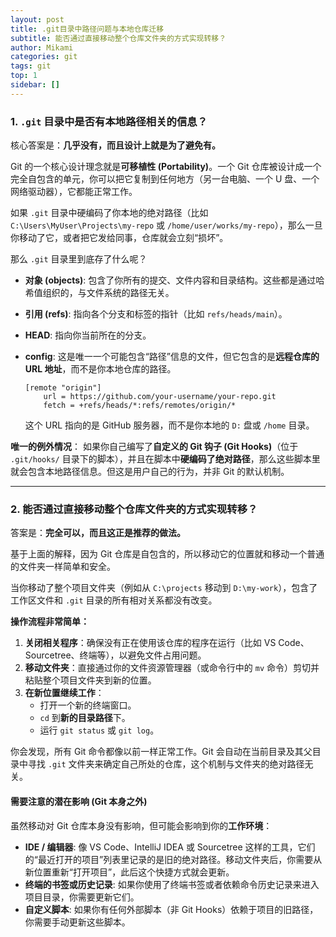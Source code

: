```yaml
---
layout: post
title: .git目录中路径问题与本地仓库迁移
subtitle: 能否通过直接移动整个仓库文件夹的方式实现转移？
author: Mikami
categories: git
tags: git
top: 1
sidebar: []
---
```


### 1. `.git` 目录中是否有本地路径相关的信息？


核心答案是：**几乎没有，而且设计上就是为了避免有。**

Git 的一个核心设计理念就是**可移植性 (Portability)**。一个 Git 仓库被设计成一个完全自包含的单元，你可以把它复制到任何地方（另一台电脑、一个 U 盘、一个网络驱动器），它都能正常工作。

如果 `.git` 目录中硬编码了你本地的绝对路径（比如 `C:\Users\MyUser\Projects\my-repo` 或 `/home/user/works/my-repo`），那么一旦你移动了它，或者把它发给同事，仓库就会立刻“损坏”。

那么 `.git` 目录里到底存了什么呢？

- **对象 (objects)**: 包含了你所有的提交、文件内容和目录结构。这些都是通过哈希值组织的，与文件系统的路径无关。

- **引用 (refs)**: 指向各个分支和标签的指针（比如 `refs/heads/main`）。

- **HEAD**: 指向你当前所在的分支。

- **config**: 这是唯一一个可能包含“路径”信息的文件，但它包含的是**远程仓库的 URL 地址**，而不是你本地仓库的路径。

  ```
  [remote "origin"]
      url = https://github.com/your-username/your-repo.git
      fetch = +refs/heads/*:refs/remotes/origin/*
  ```
  
  这个 URL 指向的是 GitHub 服务器，而不是你本地的 `D:` 盘或 `/home` 目录。

**唯一的例外情况**： 如果你自己编写了**自定义的 Git 钩子 (Git Hooks)**（位于 `.git/hooks/` 目录下的脚本），并且在脚本中**硬编码了绝对路径**，那么这些脚本里就会包含本地路径信息。但这是用户自己的行为，并非 Git 的默认机制。

------


### 2. 能否通过直接移动整个仓库文件夹的方式实现转移？


答案是：**完全可以，而且这正是推荐的做法。**

基于上面的解释，因为 Git 仓库是自包含的，所以移动它的位置就和移动一个普通的文件夹一样简单和安全。

当你移动了整个项目文件夹（例如从 `C:\projects` 移动到 `D:\my-work`），包含了工作区文件和 `.git` 目录的所有相对关系都没有改变。

**操作流程非常简单：**

1. **关闭相关程序**：确保没有正在使用该仓库的程序在运行（比如 VS Code、Sourcetree、终端等），以避免文件占用问题。
2. **移动文件夹**：直接通过你的文件资源管理器（或命令行中的 `mv` 命令）剪切并粘贴整个项目文件夹到新的位置。
3. **在新位置继续工作**：
   - 打开一个新的终端窗口。
   - `cd` 到**新的目录路径**下。
   - 运行 `git status` 或 `git log`。

你会发现，所有 Git 命令都像以前一样正常工作。Git 会自动在当前目录及其父目录中寻找 `.git` 文件夹来确定自己所处的仓库，这个机制与文件夹的绝对路径无关。

#### 需要注意的潜在影响 (Git 本身之外)

虽然移动对 Git 仓库本身没有影响，但可能会影响到你的**工作环境**：

- **IDE / 编辑器**: 像 VS Code、IntelliJ IDEA 或 Sourcetree 这样的工具，它们的“最近打开的项目”列表里记录的是旧的绝对路径。移动文件夹后，你需要从新位置重新“打开项目”，此后这个快捷方式就会更新。
- **终端的书签或历史记录**: 如果你使用了终端书签或者依赖命令历史记录来进入项目目录，你需要更新它们。
- **自定义脚本**: 如果你有任何外部脚本（非 Git Hooks）依赖于项目的旧路径，你需要手动更新这些脚本。
